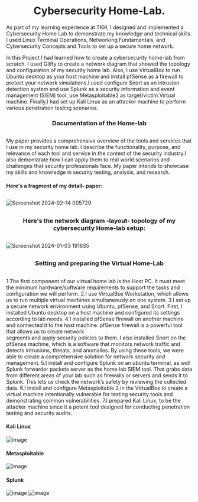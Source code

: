 <h1 align="center">Cybersecurity Home-Lab.</h1>

As part of my learning experience at TKH, I designed and implemented a Cybersecurity Home Lab to demonstrate my knowledge and technical skills. I used Linux Terminal Operations, Networking Fundamentals, and Cybersecurity Concepts and Tools to set up a secure home network. 

In this Project I had learned how to create a cybersecurity home-lab from scratch. I used Gliffy to create a network diagram that showed the topology and configuration of my security home lab. Also, I use VirtualBox to run Ubuntu desktop as your host machine and install pfSense as a firewall to protect your network simulations.I used configure Snort as an intrusion detection system and use Splunk as a security information and event management (SIEM) tool, use Metasploitable2 as target/victim Virtual machine. Finally,I had set up Kali Linux as an attacker machine to perform various penetration testing scenarios.


###
<h3 align="center">Documentation of the Home-lab

 
 ##
 My paper provides a comprehensive overview of the tools and services that I use in my security home lab. I describe the functionality, purpose, and relevance of each tool and service in the context of the security industry.I also demonstrate how I can apply them to real world scenarios and challenges that security professionals face. My paper intends to showcase my skills and knowledge in security testing, analysis, and research.

#### Here's a fragment of my detail- paper:
##

![Screenshot 2024-02-14 005729](https://github.com/luzritacco/Cybersecurity-Home-Lab/assets/151267325/011388ef-0c84-47f1-a19e-cddeee69a776)


##
<h3 align="center"> Here's the network diagram -layout- topology of my cybersecurity Home-lab setup:

 
 ##

![Screenshot 2024-01-03 191635](https://github.com/luzritacco/Cybersecurity-Home-Lab/assets/151267325/0022d569-361b-457e-8f87-cc7ddd4f88e6)

##
<h3 align="center"> Setting and preparing the Virtual Home-Lab


 ##
1.The first component of our virtual home lab is the Host PC. It must meet the minimum hardware/software requirements to support the tasks and configuration we will perform.
2.I use VirtualBox Workstation, which allows us to run multiple virtual machines simultaneously on one system.
3.I set up a secure network environment using Ubuntu, pfSense, and Snort. First, I installed Ubuntu desktop on a host machine and configured its settings according to lab needs.
4.I installed pfSense firewall on another machine and connected it to the host machine. pfSense firewall is a powerful tool that allows us to create network   
  segments and apply security policies to them. I also installed Snort on the pfSense machine, which is a software that monitors network traffic and detects 
  intrusions, threats, and anomalies. By using these tools, we were able to create a comprehensive solution for network security and management.
5.I install and configure Splunk on an ubuntu terminal, as well Splunk forwarder packets server as the home lab SIEM tool. That grabs data from different areas 
  of your lab such as firewalls or servers and sends it to Splunk. This lets us check the network’s safety by reviewing the collected data.
6.I install and configure Metasploitable 2 in the VirtualBox to create   a virtual machine intentionally vulnerable for testing security tools and demonstrating 
  common vulnerabilities.
  7.I prepared Kali Linux, to be the attacker machine since it a potent tool designed for conducting penetration testing and security audits.

#### Kali Linux
 ![image](https://github.com/ellaowens/Cybersecurity-Lab/assets/114102710/851c2480-f850-450b-8b2f-c3c43bc2f2a3)

#### Metasploitable
 ![image](https://github.com/ellaowens/Cybersecurity-Lab/assets/114102710/9d4e0971-d903-4ac8-9ac4-f2752a17855d)

#### Splunk
 ![image](https://github.com/ellaowens/Cybersecurity-Lab/assets/114102710/da5c965c-5349-49a9-8990-0a0c958a0565)
 ![image](https://github.com/ellaowens/Cybersecurity-Lab/assets/114102710/4b7f0263-6eb0-46f4-94b9-f166a0a7ecb5)
